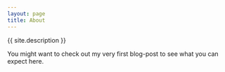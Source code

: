 ```yaml
---
layout: page
title: About
---
```

{{ site.description }}

You might want to check out my very first blog-post to see what you can expect here.

